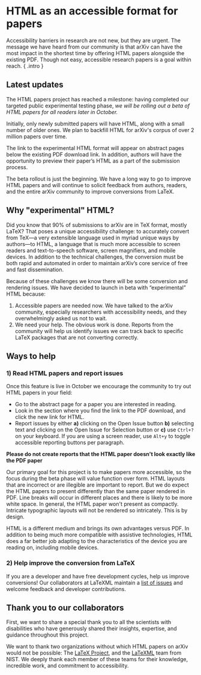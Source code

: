 # HTML as an accessible format for papers

Accessibility barriers in research are not new, but they are urgent. The message we have heard from our community is that arXiv can have the most impact in the shortest time by offering HTML papers alongside the existing PDF. Though not easy, accessible research papers is a goal within reach.
{ .intro }

## Latest updates
The HTML papers project has reached a milestone: having completed our targeted public experimental testing phase, *we will be rolling out a beta of HTML papers for all readers later in October.*

Initially, only newly submitted papers will have HTML, along with a small number of older ones. We plan to backfill HTML for arXiv's corpus of over 2 million papers over time.

The link to the experimental HTML format will appear on abstract pages below the existing PDF download link. In addition, authors will have the opportunity to preview their paper’s HTML as a part of the submission process.

The beta rollout is just the beginning. We have a long way to go to improve HTML papers and will continue to solicit feedback from authors, readers, and the entire arXiv community to improve conversions from LaTeX.

## Why "experimental" HTML?

Did you know that 90% of submissions to arXiv are in TeX format, mostly LaTeX? That poses a unique accessibility challenge: to accurately convert from TeX—a very extensible language used in myriad unique ways by authors—to HTML, a language that is much more accessible to screen readers and text-to-speech software, screen magnifiers, and mobile devices. In addition to the technical challenges, the conversion must be both rapid and automated in order to maintain arXiv’s core service of free and fast dissemination.

Because of these challenges we know there will be some conversion and rendering issues. We have decided to launch in beta with “experimental” HTML because:

1. Accessible papers are needed now. We have talked to the arXiv community, especially researchers with accessibility needs, and they overwhelmingly asked us not to wait.
2. We need your help. The obvious work is done. Reports from the community will help us identify issues we can track back to specific LaTeX packages that are not converting correctly.

## Ways to help

### 1) Read HTML papers and report issues
Once this feature is live in October we encourage the community to try out HTML papers in your field:

- Go to the abstract page for a paper you are interested in reading.
- Look in the section where you find the link to the PDF download, and click the new link for HTML.
- Report issues by either **a)** clicking on the Open Issue button **b)** selecting text and clicking on the Open Issue for Selection button or **c)** use ```Ctrl+?``` on your keyboard. If you are using a screen reader, use ```Alt+y``` to toggle accessible reporting buttons per paragraph.

**Please do not create reports that the HTML paper doesn't look exactly like the PDF paper**

Our primary goal for this project is to make papers more accessible, so the focus during the beta phase will value function over form. HTML layouts that are incorrect or are illegible are important to report. But we do expect the HTML papers to present differently than the same paper rendered in PDF. Line breaks will occur in different places and there is likely to be more white space. In general, the HTML paper won't present as compactly. Intricate typographic layouts will not be rendered so intricately. This is by design.

HTML is a different medium and brings its own advantages versus PDF. In addition to being much more compatible with assistive technologies, HTML does a far better job adapting to the characteristics of the device you are reading on, including mobile devices.

### 2) Help improve the conversion from LaTeX
If you are a developer and have free development cycles, help us improve conversions! Our collaborators at LaTeXML maintain a [list of issues](https://github.com/brucemiller/LaTeXML/wiki/Porting-LaTeX-packages-for-LaTeXML) and welcome feedback and developer contributions.

## Thank you to our collaborators
First, we want to share a special thank you to all the scientists with disabilities who have generously shared their insights, expertise, and guidance throughout this project.

We want to thank two organizations without which HTML papers on arXiv would not be possible: The [LaTeX Project](https://www.latex-project.org/), and the [LaTeXML](https://math.nist.gov/~BMiller/LaTeXML/) team from NIST. We deeply thank each member of these teams for their knowledge, incredible work, and commitment to accessibility.
